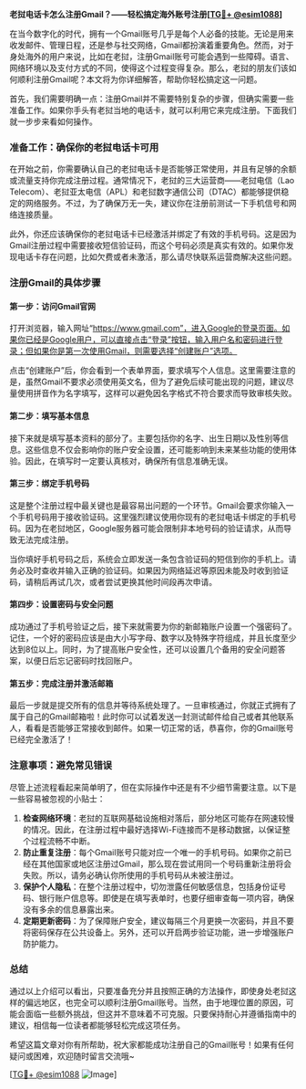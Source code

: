 **老挝电话卡怎么注册Gmail？——轻松搞定海外账号注册[[TG💪+ @esim1088](https://t.me/s/esim1088)]**

在当今数字化的时代，拥有一个Gmail账号几乎是每个人必备的技能。无论是用来收发邮件、管理日程，还是参与社交网络，Gmail都扮演着重要角色。然而，对于身处海外的用户来说，比如在老挝，注册Gmail账号可能会遇到一些障碍。语言、网络环境以及支付方式的不同，使得这个过程变得复杂。那么，老挝的朋友们该如何顺利注册Gmail呢？本文将为你详细解答，帮助你轻松搞定这一问题。

首先，我们需要明确一点：注册Gmail并不需要特别复杂的步骤，但确实需要一些准备工作。如果你手头有老挝当地的电话卡，就可以利用它来完成注册。下面我们就一步步来看如何操作。

### 准备工作：确保你的老挝电话卡可用

在开始之前，你需要确认自己的老挝电话卡是否能够正常使用，并且有足够的余额或流量支持你完成注册过程。通常情况下，老挝的三大运营商——老挝电信（Lao Telecom）、老挝亚太电信（APL）和老挝数字通信公司（DTAC）都能够提供稳定的网络服务。不过，为了确保万无一失，建议你在注册前测试一下手机信号和网络连接质量。

此外，你还应该确保你的老挝电话卡已经激活并绑定了有效的手机号码。这是因为Gmail注册过程中需要接收短信验证码，而这个号码必须是真实有效的。如果你发现电话卡存在问题，比如欠费或者未激活，那么请尽快联系运营商解决这些问题。

### 注册Gmail的具体步骤

#### 第一步：访问Gmail官网

打开浏览器，输入网址“https://www.gmail.com”，进入Google的登录页面。如果你已经是Google用户，可以直接点击“登录”按钮，输入用户名和密码进行登录；但如果你是第一次使用Gmail，则需要选择“创建账户”选项。

点击“创建账户”后，你会看到一个表单界面，要求填写个人信息。这里需要注意的是，虽然Gmail不要求必须使用英文名，但为了避免后续可能出现的问题，建议尽量使用拼音作为名字填写，这样可以避免因名字格式不符合要求而导致审核失败。

#### 第二步：填写基本信息

接下来就是填写基本资料的部分了。主要包括你的名字、出生日期以及性别等信息。这些信息不仅会影响你的账户安全设置，还可能影响到未来某些功能的使用体验。因此，在填写时一定要认真核对，确保所有信息准确无误。

#### 第三步：绑定手机号码

这是整个注册过程中最关键也是最容易出问题的一个环节。Gmail会要求你输入一个手机号码用于接收验证码。这里强烈建议使用你现有的老挝电话卡绑定的手机号码。因为在老挝地区，Google服务器可能会限制非本地号码的验证请求，从而导致无法完成注册。

当你填好手机号码之后，系统会立即发送一条包含验证码的短信到你的手机上。请务必及时查收并输入正确的验证码。如果因为网络延迟等原因未能及时收到验证码，请稍后再试几次，或者尝试更换其他时间段再次申请。

#### 第四步：设置密码与安全问题

成功通过了手机号验证之后，接下来就需要为你的新邮箱账户设置一个强密码了。记住，一个好的密码应该是由大小写字母、数字以及特殊字符组成，并且长度至少达到8位以上。同时，为了提高账户安全性，还可以设置几个备用的安全问题答案，以便日后忘记密码时找回账户。

#### 第五步：完成注册并激活邮箱

最后一步就是提交所有的信息并等待系统处理了。一旦审核通过，你就正式拥有了属于自己的Gmail邮箱啦！此时你可以试着发送一封测试邮件给自己或者其他联系人，看看是否能够正常接收到邮件。如果一切正常的话，恭喜你，你的Gmail账号已经完全激活了！

### 注意事项：避免常见错误

尽管上述流程看起来简单明了，但在实际操作中还是有不少细节需要注意。以下是一些容易被忽视的小贴士：

1. **检查网络环境**：老挝的互联网基础设施相对落后，部分地区可能存在网速较慢的情况。因此，在注册过程中最好选择Wi-Fi连接而不是移动数据，以保证整个过程流畅不中断。
2. **防止重复注册**：每个Gmail账号只能对应一个唯一的手机号码。如果你之前已经在其他国家或地区注册过Gmail，那么现在尝试用同一个号码重新注册将会失败。所以，请务必确认你所使用的手机号码从未被注册过。
3. **保护个人隐私**：在整个注册过程中，切勿泄露任何敏感信息，包括身份证号码、银行账户信息等。即使是在填写表单时，也要仔细审查每一项内容，确保没有多余的信息暴露出来。
4. **定期更新密码**：为了保障账户安全，建议每隔三个月更换一次密码，并且不要将密码保存在公共设备上。另外，还可以开启两步验证功能，进一步增强账户防护能力。

### 总结

通过以上介绍可以看出，只要准备充分并且按照正确的方法操作，即使身处老挝这样的偏远地区，也完全可以顺利注册Gmail账号。当然，由于地理位置的原因，可能会面临一些额外挑战，但这并不意味着不可克服。只要保持耐心并遵循指南中的建议，相信每一位读者都能够轻松完成这项任务。

希望这篇文章对你有所帮助，祝大家都能成功注册自己的Gmail账号！如果有任何疑问或困难，欢迎随时留言交流哦~

[[TG💪+ @esim1088](https://t.me/s/esim1088) ![Image](https://i.postimg.cc/4NQfJmqS/Snipaste-2025-05-13-00-14-12.png)]